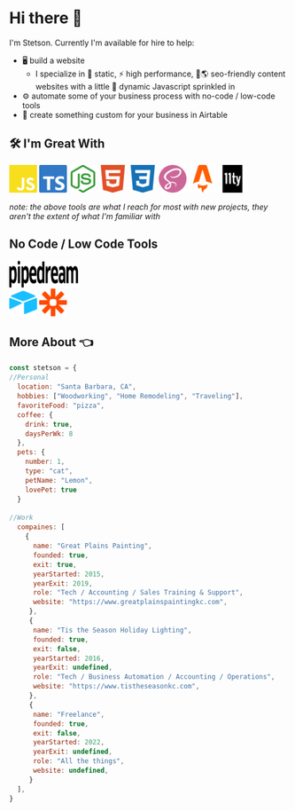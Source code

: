# Hi there 👋

I'm Stetson.  Currently I'm available for hire to help:
- 🖥️ build a website
  -  I specialize in 📡 static, ⚡ high performance, 🔎🌎 seo-friendly content websites with a little 🤪 dynamic Javascript sprinkled in
- ⚙️ automate some of your business process with no-code / low-code tools
- 📁 create something custom for your business in Airtable

## 🛠️ I'm Great With
<p align='left'>
  <a href="#"><img style="width:50px;" src="./assets/img/js.svg"/></a>
  <a href="#"><img style="width:50px" src="./assets/img/typescript.svg"/></a>
  <a href="#"><img style="width:50px" src="./assets/img/nodejs.svg"/></a>
  <a href="#"><img style="width:50px" src="./assets/img/html.svg"/></a>
  <a href="#"><img style="width:50px" src="./assets/img/css.svg"/></a>
  <a href="https://sass-lang.com/" target="_blank" rel="noopener"><img style="width:50px" src="./assets/img/sass.svg"/></a>
  <a href="https://www.astro.build/" target="_blank" rel="noopener"><img style="width:50px" src="./assets/img/astro.svg"/></a>
  <a href="https://www.11ty.dev/" target="_blank" rel="noopener"><img style="width:50px" src="./assets/img/eleventy.svg"/></a>
</p>

*note: the above tools are what I reach for most with new projects, they aren't the extent of what I'm familiar with*

## No Code / Low Code Tools
<p align='left'>
  <a href="https://pipedream.com/" target="_blank" rel="noopener"><img style="width:125px; height:50px; display:grid; place-items:center;" src="./assets/img/pipedream.svg"/></a>
  <a href="https://www.airtable.com/" target="_blank" rel="noopener"><img style="width:50px" src="./assets/img/airtable.svg"/></a>
  <a href="https://zapier.com/" target="_blank" rel="noopener"><img style="width:50px" src="./assets/img/zapier.svg"/></a>
</p>

## More About 👈
```javascript
const stetson = {
//Personal
  location: "Santa Barbara, CA",
  hobbies: ["Woodworking", "Home Remodeling", "Traveling"],
  favoriteFood: "pizza",
  coffee: {
    drink: true,
    daysPerWk: 8
  },
  pets: {
    number: 1,
    type: "cat",
    petName: "Lemon",
    lovePet: true
  }
  
//Work
  compaines: [
    {
      name: "Great Plains Painting",
      founded: true,
      exit: true,
      yearStarted: 2015,
      yearExit: 2019,
      role: "Tech / Accounting / Sales Training & Support",
      website: "https://www.greatplainspaintingkc.com",
     },
     {
      name: "Tis the Season Holiday Lighting",
      founded: true,
      exit: false,
      yearStarted: 2016,
      yearExit: undefined,
      role: "Tech / Business Automation / Accounting / Operations",
      website: "https://www.tistheseasonkc.com",
     },
     {
      name: "Freelance",
      founded: true,
      exit: false,
      yearStarted: 2022,
      yearExit: undefined,
      role: "All the things",
      website: undefined, 
     }
  ],
}
```

